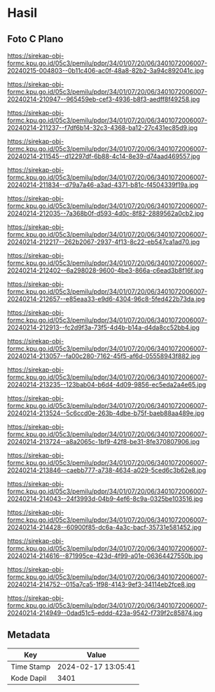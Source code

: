 # Hasil

## Foto C Plano

https://sirekap-obj-formc.kpu.go.id/05c3/pemilu/pdpr/34/01/07/20/06/3401072006007-20240215-004803--0b11c406-ac0f-48a8-82b2-3a94c892041c.jpg

https://sirekap-obj-formc.kpu.go.id/05c3/pemilu/pdpr/34/01/07/20/06/3401072006007-20240214-210947--965459eb-cef3-4936-b8f3-aedff8f49258.jpg

https://sirekap-obj-formc.kpu.go.id/05c3/pemilu/pdpr/34/01/07/20/06/3401072006007-20240214-211237--f7df6b14-32c3-4368-ba12-27c431ec85d9.jpg

https://sirekap-obj-formc.kpu.go.id/05c3/pemilu/pdpr/34/01/07/20/06/3401072006007-20240214-211545--d12297df-6b88-4c14-8e39-d74aad469557.jpg

https://sirekap-obj-formc.kpu.go.id/05c3/pemilu/pdpr/34/01/07/20/06/3401072006007-20240214-211834--d79a7a46-a3ad-4371-b81c-f4504339f19a.jpg

https://sirekap-obj-formc.kpu.go.id/05c3/pemilu/pdpr/34/01/07/20/06/3401072006007-20240214-212035--7a368b0f-d593-4d0c-8f82-2889562a0cb2.jpg

https://sirekap-obj-formc.kpu.go.id/05c3/pemilu/pdpr/34/01/07/20/06/3401072006007-20240214-212217--262b2067-2937-4f13-8c22-eb547ca1ad70.jpg

https://sirekap-obj-formc.kpu.go.id/05c3/pemilu/pdpr/34/01/07/20/06/3401072006007-20240214-212402--6a298028-9600-4be3-866a-c6ead3b8f16f.jpg

https://sirekap-obj-formc.kpu.go.id/05c3/pemilu/pdpr/34/01/07/20/06/3401072006007-20240214-212657--e85eaa33-e9d6-4304-96c8-5fed422b73da.jpg

https://sirekap-obj-formc.kpu.go.id/05c3/pemilu/pdpr/34/01/07/20/06/3401072006007-20240214-212913--fc2d9f3a-73f5-4d4b-b14a-d4da8cc52bb4.jpg

https://sirekap-obj-formc.kpu.go.id/05c3/pemilu/pdpr/34/01/07/20/06/3401072006007-20240214-213057--fa00c280-7162-45f5-af6d-05558943f882.jpg

https://sirekap-obj-formc.kpu.go.id/05c3/pemilu/pdpr/34/01/07/20/06/3401072006007-20240214-213235--123bab04-b6d4-4d09-9856-ec5eda2a4e65.jpg

https://sirekap-obj-formc.kpu.go.id/05c3/pemilu/pdpr/34/01/07/20/06/3401072006007-20240214-213524--5c6ccd0e-263b-4dbe-b75f-baeb88aa489e.jpg

https://sirekap-obj-formc.kpu.go.id/05c3/pemilu/pdpr/34/01/07/20/06/3401072006007-20240214-213724--a8a2065c-1bf9-42f8-be31-8fe370807906.jpg

https://sirekap-obj-formc.kpu.go.id/05c3/pemilu/pdpr/34/01/07/20/06/3401072006007-20240214-213846--caebb777-a738-4634-a029-5ced6c3b62e8.jpg

https://sirekap-obj-formc.kpu.go.id/05c3/pemilu/pdpr/34/01/07/20/06/3401072006007-20240214-214043--24f3993d-04b9-4ef6-8c9a-0325be103516.jpg

https://sirekap-obj-formc.kpu.go.id/05c3/pemilu/pdpr/34/01/07/20/06/3401072006007-20240214-214428--60900f85-dc6a-4a3c-bacf-35731e581452.jpg

https://sirekap-obj-formc.kpu.go.id/05c3/pemilu/pdpr/34/01/07/20/06/3401072006007-20240214-214616--871995ce-423d-4f99-a01e-06364427550b.jpg

https://sirekap-obj-formc.kpu.go.id/05c3/pemilu/pdpr/34/01/07/20/06/3401072006007-20240214-214752--015a7ca5-1f98-4143-9ef3-34114eb2fce8.jpg

https://sirekap-obj-formc.kpu.go.id/05c3/pemilu/pdpr/34/01/07/20/06/3401072006007-20240214-214949--0dad51c5-eddd-423a-9542-f739f2c85874.jpg


## Metadata

| Key        | Value               |
| ---------- | ------------------- |
| Time Stamp | 2024-02-17 13:05:41 |
| Kode Dapil | 3401                |



